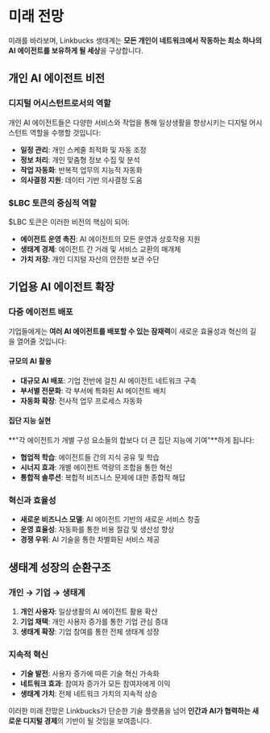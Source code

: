 # 미래 전망

미래를 바라보며, Linkbucks 생태계는 **모든 개인이 네트워크에서 작동하는 최소 하나의 AI 에이전트를 보유하게 될 세상**을 구상합니다.

## 개인 AI 에이전트 비전

### 디지털 어시스턴트로서의 역할
개인 AI 에이전트들은 다양한 서비스와 작업을 통해 일상생활을 향상시키는 디지털 어시스턴트 역할을 수행할 것입니다:

- **일정 관리**: 개인 스케줄 최적화 및 자동 조정
- **정보 처리**: 개인 맞춤형 정보 수집 및 분석
- **작업 자동화**: 반복적 업무의 지능적 자동화
- **의사결정 지원**: 데이터 기반 의사결정 도움

### $LBC 토큰의 중심적 역할
$LBC 토큰은 이러한 비전의 핵심이 되어:
- **에이전트 운영 촉진**: AI 에이전트의 모든 운영과 상호작용 지원
- **생태계 경제**: 에이전트 간 거래 및 서비스 교환의 매개체
- **가치 저장**: 개인 디지털 자산의 안전한 보관 수단

## 기업용 AI 에이전트 확장

### 다중 에이전트 배포
기업들에게는 **여러 AI 에이전트를 배포할 수 있는 잠재력**이 새로운 효율성과 혁신의 길을 열어줄 것입니다:

#### 규모의 AI 활용
- **대규모 AI 배포**: 기업 전반에 걸친 AI 에이전트 네트워크 구축
- **부서별 전문화**: 각 부서에 특화된 AI 에이전트 배치
- **자동화 확장**: 전사적 업무 프로세스 자동화

#### 집단 지능 실현
**"각 에이전트가 개별 구성 요소들의 합보다 더 큰 집단 지능에 기여"**하게 됩니다:

- **협업적 학습**: 에이전트들 간의 지식 공유 및 학습
- **시너지 효과**: 개별 에이전트 역량의 조합을 통한 혁신
- **통합적 솔루션**: 복합적 비즈니스 문제에 대한 종합적 해답

### 혁신과 효율성
- **새로운 비즈니스 모델**: AI 에이전트 기반의 새로운 서비스 창출
- **운영 효율성**: 자동화를 통한 비용 절감 및 생산성 향상
- **경쟁 우위**: AI 기술을 통한 차별화된 서비스 제공

## 생태계 성장의 순환구조

### 개인 → 기업 → 생태계
1. **개인 사용자**: 일상생활의 AI 에이전트 활용 확산
2. **기업 채택**: 개인 사용자 증가를 통한 기업 관심 증대  
3. **생태계 확장**: 기업 참여를 통한 전체 생태계 성장

### 지속적 혁신
- **기술 발전**: 사용자 증가에 따른 기술 혁신 가속화
- **네트워크 효과**: 참여자 증가가 모든 참여자에게 이익
- **생태계 가치**: 전체 네트워크 가치의 지속적 상승

이러한 미래 전망은 Linkbucks가 단순한 기술 플랫폼을 넘어 **인간과 AI가 협력하는 새로운 디지털 경제**의 기반이 될 것임을 보여줍니다.